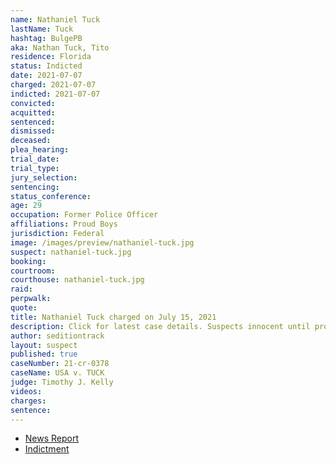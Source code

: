 ```yaml
---
name: Nathaniel Tuck
lastName: Tuck
hashtag: BulgePB
aka: Nathan Tuck, Tito
residence: Florida
status: Indicted
date: 2021-07-07
charged: 2021-07-07
indicted: 2021-07-07
convicted:
acquitted:
sentenced:
dismissed:
deceased:
plea_hearing:
trial_date:
trial_type:
jury_selection:
sentencing:
status_conference:
age: 29
occupation: Former Police Officer
affiliations: Proud Boys
jurisdiction: Federal
image: /images/preview/nathaniel-tuck.jpg
suspect: nathaniel-tuck.jpg
booking:
courtroom:
courthouse: nathaniel-tuck.jpg
raid:
perpwalk:
quote:
title: Nathaniel Tuck charged on July 15, 2021
description: Click for latest case details. Suspects innocent until proven guilty.
author: seditiontrack
layout: suspect
published: true
caseNumber: 21-cr-0378
caseName: USA v. TUCK
judge: Timothy J. Kelly
videos:
charges:
sentence:
---
```

- [News Report](https://www.wesh.com/article/windermere-officer-arrested-by-fbi-in-connection-with-us-capitol-riot/37039261)
- [Indictment](https://www.justice.gov/usao-dc/case-multi-defendant/file/1413516/download)
